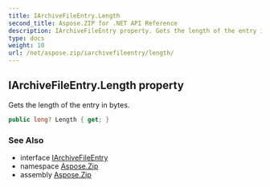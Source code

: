 ```yaml
---
title: IArchiveFileEntry.Length
second_title: Aspose.ZIP for .NET API Reference
description: IArchiveFileEntry property. Gets the length of the entry in bytes
type: docs
weight: 10
url: /net/aspose.zip/iarchivefileentry/length/
---
```

## IArchiveFileEntry.Length property

Gets the length of the entry in bytes.

```csharp
public long? Length { get; }
```

### See Also

* interface [IArchiveFileEntry](../)
* namespace [Aspose.Zip](../../iarchivefileentry/)
* assembly [Aspose.Zip](../../../)


